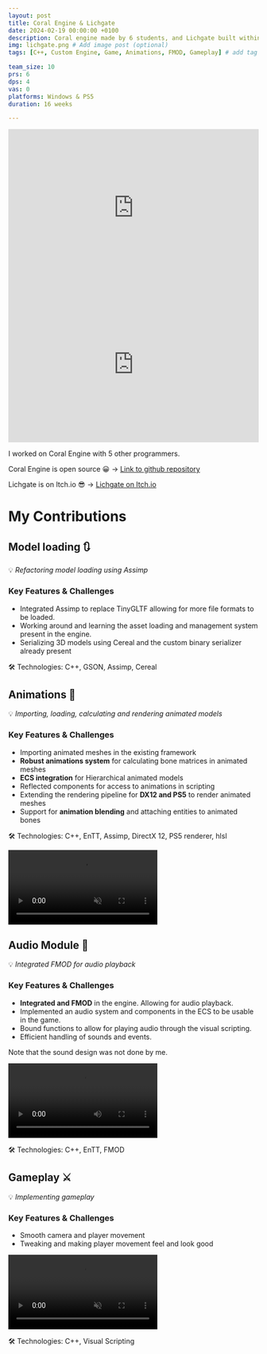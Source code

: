 ```yaml
---
layout: post
title: Coral Engine & Lichgate
date: 2024-02-19 00:00:00 +0100
description: Coral engine made by 6 students, and Lichgate built within Coral engine by 10 students. # Add post description (optional)
img: lichgate.png # Add image post (optional)
tags: [C++, Custom Engine, Game, Animations, FMOD, Gameplay] # add tag

team_size: 10
prs: 6
dps: 4
vas: 0
platforms: Windows & PS5
duration: 16 weeks

---
```


<div class="post-video-container" style="display:flex; flex-direction: row; justify-content: center; align-items: center">
  <iframe width="560" height="315" src="https://www.youtube.com/embed/Z4UFHaJ_ulQ?si=1LSgzoy8_2Ge7DN0" title="YouTube video player" frameborder="0" allow="accelerometer; autoplay; clipboard-write; encrypted-media; gyroscope; picture-in-picture; web-share" referrerpolicy="strict-origin-when-cross-origin" allowfullscreen></iframe>
</div>

<div class="post-video-container" style="display:flex; flex-direction: row; justify-content: center; align-items: center">
  <iframe width="560" height="315" src="https://www.youtube.com/embed/QzNdgcYAYl4?si=wdbvH2UHfL4PfGgw" title="YouTube video player" frameborder="0" allow="accelerometer; autoplay; clipboard-write; encrypted-media; gyroscope; picture-in-picture; web-share" referrerpolicy="strict-origin-when-cross-origin" allowfullscreen></iframe>
</div>

I worked on Coral Engine with 5 other programmers.


Coral Engine is open source 😀 -> 
[Link to github repository](https://github.com/GuusKemperman/CoralEngine)

Lichgate is on Itch.io 😎 -> 
[Lichgate on Itch.io](https://buas.itch.io/lichgate)


# My Contributions

## Model loading 🔃

💡 *Refactoring model loading using Assimp*

### Key Features & Challenges

- Integrated Assimp to replace TinyGLTF allowing for more file formats to be loaded.
- Working around and learning the asset loading and management system present in the engine.
- Serializing 3D models using Cereal and the custom binary serializer already present

🛠 Technologies: C++, GSON, Assimp, Cereal

## Animations 🔧

💡 *Importing, loading, calculating and rendering animated models*

### Key Features & Challenges

- Importing animated meshes in the existing framework
- **Robust animations system** for calculating bone matrices in animated meshes
- **ECS integration** for Hierarchical animated models
- Reflected components for access to animations in scripting 
- Extending the rendering pipeline for **DX12 and PS5** to render animated meshes 
- Support for **animation blending** and attaching entities to animated bones

🛠 Technologies: C++, EnTT, Assimp, DirectX 12, PS5 renderer, hlsl

<video class="project-media" max-width="100%" height="auto" autoplay muted src="../assets/vid/LichgateSkeleton.mp4"></video> 

## Audio Module 🎵

💡 *Integrated FMOD for audio playback*

### Key Features & Challenges

- **Integrated and FMOD** in the engine. Allowing for audio playback.
- Implemented an audio system and components in the ECS to be usable in the game.
- Bound functions to allow for playing audio through the visual scripting.
- Efficient handling of sounds and events.

Note that the sound design was not done by me.

<video class="project-media" max-width="100%" height="auto" controls src="../assets/vid/LichgateGameplay.mp4"></video>

🛠 Technologies: C++, EnTT, FMOD

## Gameplay ⚔️

💡 *Implementing gameplay*

### Key Features & Challenges

- Smooth camera and player movement
- Tweaking and making player movement feel and look good

<video class="project-media" max-width="100%" height="auto" autoplay muted src="../assets/vid/LichgateSorcerer.mp4"></video>

🛠 Technologies: C++, Visual Scripting 